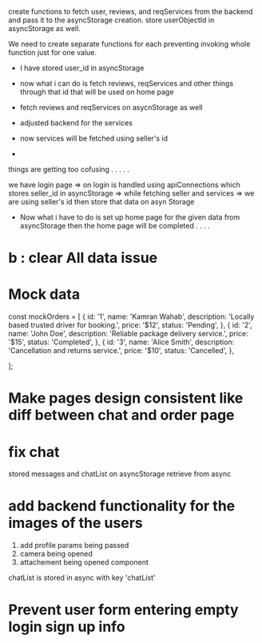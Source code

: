 create functions to fetch user, reviews, and reqServices from the backend and pass it to the asyncStorage creation.
store userObjectId in asyncStorage as well.

We need to create separate functions for each preventing invoking whole function just for one value.

- I have stored user_id in asyncStorage
- now what i can do is fetch reviews, reqServices and other things through that id that will be used on home page
- fetch reviews and reqServices on asycnStorage as well

- adjusted backend for the services
- now services will be fetched using seller's id
-

things are getting too cofusing . . . . .

we have login page => on login is handled using apiConnections which stores seller_id in asyncStorage => while fetching seller and services => we are using seller's id then store that data on asyn Storage

- Now what i have to do is set up home page for the given data from asyncStorage then the home page will be completed . . . .

# b : clear All data issue

# Mock data

const mockOrders = [
{
id: '1',
name: 'Kamran Wahab',
description: 'Locally based trusted driver for booking.',
price: '$12',
status: 'Pending',
},
{
id: '2',
name: 'John Doe',
description: 'Reliable package delivery service.',
price: '$15',
status: 'Completed',
},
{
id: '3',
name: 'Alice Smith',
description: 'Cancellation and returns service.',
price: '$10',
status: 'Cancelled',
},

];

# Make pages design consistent like diff between chat and order page

# fix chat

stored messages and chatList on asyncStorage
retrieve from async

# add backend functionality for the images of the users

1. add profile params being passed
2. camera being opened
3. attachement being opened component

chatList is stored in async with key 'chatList'

# Prevent user form entering empty login sign up info
